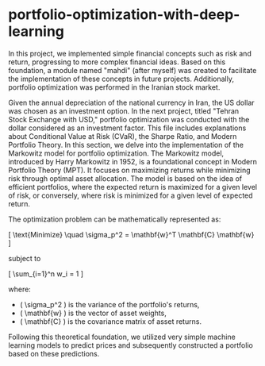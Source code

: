 # portfolio-optimization-with-deep-learning
In this project, we implemented simple financial concepts such as risk and return, progressing to more complex financial ideas. Based on this foundation, a module named "mahdi" (after myself) was created to facilitate the implementation of these concepts in future projects. Additionally, portfolio optimization was performed in the Iranian stock market. 

Given the annual depreciation of the national currency in Iran, the US dollar was chosen as an investment option. In the next project, titled "Tehran Stock Exchange with USD," portfolio optimization was conducted with the dollar considered as an investment factor. This file includes explanations about Conditional Value at Risk (CVaR), the Sharpe Ratio, and Modern Portfolio Theory.
In this section, we delve into the implementation of the Markowitz model for portfolio optimization. The Markowitz model, introduced by Harry Markowitz in 1952, is a foundational concept in Modern Portfolio Theory (MPT). It focuses on maximizing returns while minimizing risk through optimal asset allocation. The model is based on the idea of efficient portfolios, where the expected return is maximized for a given level of risk, or conversely, where risk is minimized for a given level of expected return.

The optimization problem can be mathematically represented as:

\[
\text{Minimize} \quad \sigma_p^2 = \mathbf{w}^T \mathbf{C} \mathbf{w}
\]

subject to 

\[
\sum_{i=1}^n w_i = 1
\]

where:
- \( \sigma_p^2 \) is the variance of the portfolio's returns,
- \( \mathbf{w} \) is the vector of asset weights,
- \( \mathbf{C} \) is the covariance matrix of asset returns.

Following this theoretical foundation, we utilized very simple machine learning models to predict prices and subsequently constructed a portfolio based on these predictions.
